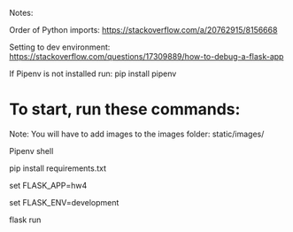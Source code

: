 Notes:

Order of Python imports:
https://stackoverflow.com/a/20762915/8156668

Setting to dev environment: 
https://stackoverflow.com/questions/17309889/how-to-debug-a-flask-app

If Pipenv is not installed run: pip install pipenv

# To start, run these commands:

Note: You will have to add images to the images folder:
static/images/


Pipenv shell

pip install requirements.txt

set FLASK_APP=hw4

set FLASK_ENV=development

flask run

